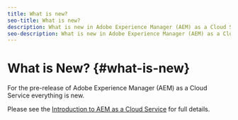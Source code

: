 ```yaml
---
title: What is new?
seo-title: What is new?
description: What is new in Adobe Experience Manager (AEM) as a Cloud Service. 
seo-description: What is new in Adobe Experience Manager (AEM) as a Cloud Service. 
---
```


# What is New? {#what-is-new}

For the pre-release of Adobe Experience Manager (AEM) as a Cloud Service everything is new.

Please see the [Introduction to AEM as a Cloud Service](/help/overview/introduction.md) for full details.
